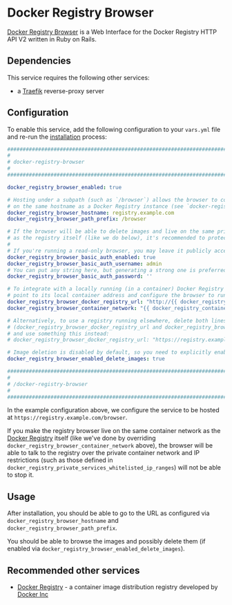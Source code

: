 # Docker Registry Browser

[Docker Registry Browser](https://github.com/klausmeyer/docker-registry-browser) is a Web Interface for the Docker Registry HTTP API V2 written in Ruby on Rails.


## Dependencies

This service requires the following other services:

- a [Traefik](traefik.md) reverse-proxy server


## Configuration

To enable this service, add the following configuration to your `vars.yml` file and re-run the [installation](../installing.md) process:

```yaml
########################################################################
#                                                                      #
# docker-registry-browser                                              #
#                                                                      #
########################################################################

docker_registry_browser_enabled: true

# Hosting under a subpath (such as `/browser`) allows the browser to co-exist
# on the same hostname as a Docker Registry instance (see `docker-registry.md`).
docker_registry_browser_hostname: registry.example.com
docker_registry_browser_path_prefix: /browser

# If the browser will be able to delete images and live on the same private container network
# as the registry itself (like we do below), it's recommended to protect it with HTTP Basic Auth.
#
# If you're running a read-only browser, you may leave it publicly accessible.
docker_registry_browser_basic_auth_enabled: true
docker_registry_browser_basic_auth_username: admin
# You can put any string here, but generating a strong one is preferred (e.g. `pwgen -s 64 1`).
docker_registry_browser_basic_auth_password: ''

# To integrate with a locally running (in a container) Docker Registry (see `docker-registry.md`),
# point to its local container address and configure the browser to run in the registry's network.
docker_registry_browser_docker_registry_url: "http://{{ docker_registry_identifier }}:5000"
docker_registry_browser_container_network: "{{ docker_registry_container_network }}"

# Alternatively, to use a registry running elsewhere, delete both lines above
# (docker_registry_browser_docker_registry_url and docker_registry_browser_container_network),
# and use something this instead:
# docker_registry_browser_docker_registry_url: "https://registry.example.com"

# Image deletion is disabled by default, so you need to explicitly enable it if you need it.
docker_registry_browser_enabled_delete_images: true

########################################################################
#                                                                      #
# /docker-registry-browser                                             #
#                                                                      #
########################################################################
```

In the example configuration above, we configure the service to be hosted at `https://registry.example.com/browser`.

If you make the registry browser live on the same container network as the [Docker Registry](docker-registry.md) itself (like we've done by overriding `docker_registry_browser_container_network` above), the browser will be able to talk to the registry over the private container network and IP restrictions (such as those defined in `docker_registry_private_services_whitelisted_ip_ranges`) will not be able to stop it.


## Usage

After installation, you should be able to go to the URL as configured via `docker_registry_browser_hostname` and `docker_registry_browser_path_prefix`.

You should be able to browse the images and possibly delete them (if enabled via `docker_registry_browser_enabled_delete_images`).


## Recommended other services

- [Docker Registry](docker-registry.md) - a container image distribution registry developed by [Docker Inc](https://www.docker.com/)
